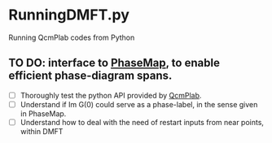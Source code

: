 # RunningDMFT.py
Running QcmPlab codes from Python

## TO DO: interface to [PhaseMap](https://github.com/greschd/PhaseMap), to enable efficient phase-diagram spans.
- [ ] Thoroughly test the python API provided by [QcmPlab](https://github.com/QcmPlab).
- [ ] Understand if Im G(0) could serve as a phase-label, in the sense given in PhaseMap.
- [ ] Understand how to deal with the need of restart inputs from near points, within DMFT
